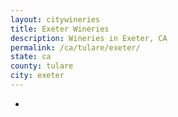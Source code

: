 ```yaml
---
layout: citywineries
title: Exeter Wineries
description: Wineries in Exeter, CA
permalink: /ca/tulare/exeter/
state: ca
county: tulare
city: exeter
---
```

-
